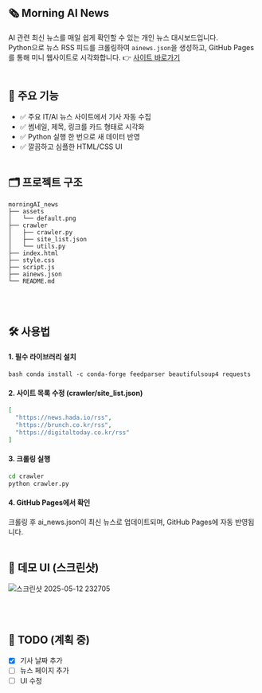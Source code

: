 ## 🗞️ Morning AI News
AI 관련 최신 뉴스를 매일 쉽게 확인할 수 있는 개인 뉴스 대시보드입니다.  
Python으로 뉴스 RSS 피드를 크롤링하여 `ainews.json`을 생성하고, GitHub Pages를 통해 미니 웹사이트로 시각화합니다.
👉 [사이트 바로가기](https://skayeri.github.io/morningAI_news/)<br><br>

## 🧠 주요 기능
- ✅ 주요 IT/AI 뉴스 사이트에서 기사 자동 수집
- ✅ 썸네일, 제목, 링크를 카드 형태로 시각화
- ✅ Python 실행 한 번으로 새 데이터 반영
- ✅ 깔끔하고 심플한 HTML/CSS UI
<br><br>

## 🗂️ 프로젝트 구조
```
morningAI_news
├── assets
│   └── default.png
├── crawler
│   ├── crawler.py
│   ├── site_list.json
│   └── utils.py
├── index.html
├── style.css
├── script.js
├── ainews.json
└── README.md
```
<br><br>
## 🛠️ 사용법

#### 1. 필수 라이브러리 설치

```bash conda install -c conda-forge feedparser beautifulsoup4 requests```

#### 2. 사이트 목록 수정 (crawler/site_list.json)
```json
[
  "https://news.hada.io/rss",
  "https://brunch.co.kr/rss",
  "https://digitaltoday.co.kr/rss"
]
```

#### 3. 크롤링 실행
```bash
cd crawler
python crawler.py
```

#### 4. GitHub Pages에서 확인
크롤링 후 ai_news.json이 최신 뉴스로 업데이트되며,
GitHub Pages에 자동 반영됩니다.
<br><br>
## 🎨 데모 UI (스크린샷)

![스크린샷 2025-05-12 232705](https://github.com/user-attachments/assets/3e58b553-de05-489b-9d1e-7d9b0ef3ed9c)

<br><br>
## 📌 TODO (계획 중)
- [x] 기사 날짜 추가
- [ ] 뉴스 페이지 추가
- [ ] UI 수정
